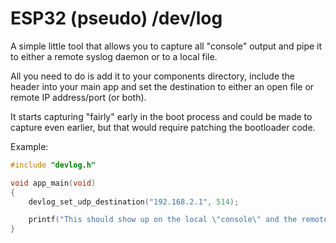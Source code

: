 # ESP32 (pseudo) /dev/log
A simple little tool that allows you to capture all "console" output and
pipe it to either a remote syslog daemon or to a local file.

All you need to do is add it to your components directory, include the
header into your main app and set the destination to either an open file
or remote IP address/port (or both).

It starts capturing "fairly" early in the boot process and could be made
to capture even earlier, but that would require patching the bootloader
code.

Example:

```c
#include "devlog.h"

void app_main(void)
{
    devlog_set_udp_destination("192.168.2.1", 514);

    printf("This should show up on the local \"console\" and the remote syslog daemon\n");
}
```

